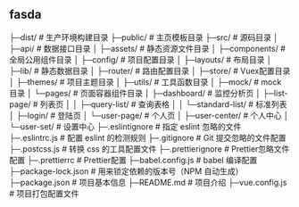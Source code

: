 ## fasda


├─dist/                    # 生产环境构建目录
├─public/                  # 主页模板目录
├─src/                     # 源码目录
│    ├─api/                # 数据接口目录
│    ├─assets/             # 静态资源文件目录
│    ├─components/         # 全局公用组件目录
│    ├─config/             # 项目配置目录
│    ├─layouts/            # 布局目录
│    ├─lib/                # 静态数据目录
│    ├─router/             # 路由配置目录
│    ├─store/              # Vuex配置目录
│    ├─themes/             # 项目主题目录
│    ├─utils/              # 工具函数目录
│    ├─mock/               # mock 目录
│    └─pages/              # 页面容器组件目录
│        ├─dashboard/      # 监控分析页
│        ├─list-page/      # 列表页
│        │  ├─query-list/    # 查询表格
│        │  └─standard-list/ # 标准列表
│        ├─login/          # 登陆页
│        └─user-page/      # 个人页
│            ├─user-center/  # 个人中心
│            └─user-set/     # 设置中心
├─.eslintignore            # 指定 eslint 忽略的文件
├─.eslintrc.js             # 配置 eslint 的检测规则
├─.gitignore               # Git 提交忽略的文件配置
├─.postcss.js              # 转换 css 的工具配置文件
├─.prettierignore          # Prettier忽略文件配置
├─.prettierrc              # Prettier配置
├─babel.config.js          # babel 编译配置
├─package-lock.json        # 用来锁定依赖的版本号（NPM 自动生成）
├─package.json             # 项目基本信息
├─README.md                # 项目介绍
├─vue.config.js            # 项目打包配置文件
